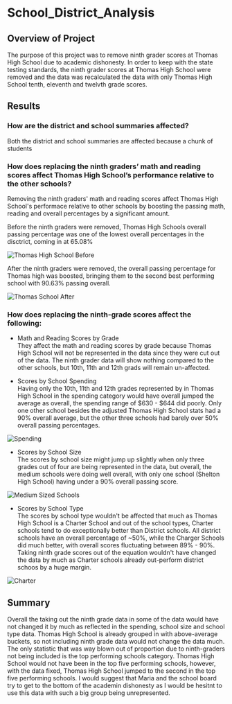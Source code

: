 # School_District_Analysis

## Overview of Project</br>
The purpose of this project was to remove ninth grader scores at Thomas High School due to academic dishonesty. In order to keep with the state testing standards, the ninth grader scores at Thomas High School were removed and the data was recalculated the data with only Thomas High School tenth, eleventh and twelvth grade scores. 

## Results</br>

### How are the district and school summaries affected?
Both the district and school summaries are affected because a chunk of students 

### How does replacing the ninth graders’ math and reading scores affect Thomas High School’s performance relative to the other schools?</br>
Removing the ninth graders' math and reading scores affect Thomas High School's performace relative to other schools by boosting the passing math, reading and overall percentages by a significant amount.</br>

Before the ninth graders were removed, Thomas High Schools overall passing percentage was one of the lowest overall percentages in the disctrict, coming in at 65.08%</br>

![Thomas High School Before](https://user-images.githubusercontent.com/94804527/150654092-74e76e7c-d162-4cd0-b3a7-8cbcff847a3b.png)</br>

After the ninth graders were removed, the overall passing percentage for Thomas high was boosted, bringing them to the second best performing school with 90.63% passing overall.</br>

![Thomas School After](https://user-images.githubusercontent.com/94804527/150654189-7b82a36a-a6de-4dc0-875f-1a606dcacfae.png)

### How does replacing the ninth-grade scores affect the following:

* Math and Reading Scores by Grade</br>
They affect the math and reading scores by grade because Thomas High School will not be represented in the data since they were cut out of the data. The ninth grader data will show nothing compared to the other schools, but 10th, 11th and 12th grads will remain un-affected.</br>

* Scores by School Spending</br>
Having only the 10th, 11th and 12th grades represented by in Thomas High School in the spending category would have overall jumped the average as overall, the spending range of $630 - $644 did poorly. Only one other school besides the adjusted Thomas High School stats had a 90% overall average, but the other three schools had barely over 50% overall passing percentages. </br>

![Spending](https://user-images.githubusercontent.com/94804527/150658554-15212a7f-184e-475d-9933-2da1f9fc2239.png)</br>

* Scores by School Size</br>
The scores by school size might jump up slightly when only three grades out of four are being represented in the data, but overall, the medium schools were doing well overall, with only one school (Shelton High School) having under a 90% overall passing score.</br>

![Medium Sized Schools](https://user-images.githubusercontent.com/94804527/150658308-4cc3ccb7-f5a5-49a7-87bb-a3c05b29e4cb.png)</br>

* Scores by School Type</br>
The scores by school type wouldn't be affected that much as Thomas High School is a Charter School and out of the school types, Charter schools tend to do exceptionally better than District schools. All district schools have an overall percentage of ~50%, while the Charger Schools did much better, with overall scores fluctuating between 89% - 90%. Taking ninth grade scores out of the equation wouldn't have changed the data by much as Charter schools already out-perform district schoos by a huge margin.</br>

![Charter](https://user-images.githubusercontent.com/94804527/150659492-916ed786-4e49-4f8b-9fbf-109fb5fd4c19.png)</br>

## Summary</br>
Overall the taking out the ninth grade data in some of the data would have not changed it by much as reflected in the spending, school size and school type data. Thomas High School is already grouped in with above-average buckets, so not including ninth grade data would not change the data much. The only statistic that was way blown out of proportion due to ninth-graders not being included is the top performing schools category. Thomas High School would not have been in the top five performing schools, however, with the data fixed, Thomas High School jumped to the second in the top five performing schools. I would suggest that Maria and the school board try to get to the bottom of the academin dishonesty as I would be hesitnt to use this data with such a big group being unrepresented. 

